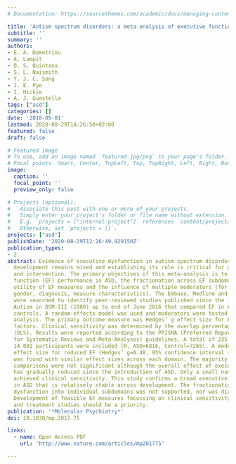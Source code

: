 ```yaml
---
# Documentation: https://sourcethemes.com/academic/docs/managing-content/

title: 'Autism spectrum disorders: a meta-analysis of executive function'
subtitle: ''
summary: ''
authors:
- E. A. Demetriou
- A. Lampit
- D. S. Quintana
- S. L. Naismith
- Y. J. C. Song
- J. E. Pye
- I. Hickie
- A. J. Guastella
tags: ["asd"]
categories: []
date: '2018-05-01'
lastmod: 2020-08-29T14:26:50+02:00
featured: false
draft: false

# Featured image
# To use, add an image named `featured.jpg/png` to your page's folder.
# Focal points: Smart, Center, TopLeft, Top, TopRight, Left, Right, BottomLeft, Bottom, BottomRight.
image:
  caption: ''
  focal_point: ''
  preview_only: false

# Projects (optional).
#   Associate this post with one or more of your projects.
#   Simply enter your project's folder or file name without extension.
#   E.g. `projects = ["internal-project"]` references `content/project/deep-learning/index.md`.
#   Otherwise, set `projects = []`.
projects: ["asd"]
publishDate: '2020-08-29T12:26:49.929150Z'
publication_types:
- 2
abstract: Evidence of executive dysfunction in autism spectrum disorders (ASD) across
  development remains mixed and establishing its role is critical for guiding diagnosis
  and intervention. The primary objectives of this meta-analysis is to analyse executive
  function (EF) performance in ASD, the fractionation across EF subdomains, the clinical
  utility of EF measures and the influence of multiple moderators (for example, age,
  gender, diagnosis, measure characteristics). The Embase, Medline and PsychINFO databases
  were searched to identify peer-reviewed studies published since the inclusion of
  Autism in DSM-III (1980) up to end of June 2016 that compared EF in ASD with neurotypical
  controls. A random-effects model was used and moderators were tested using subgroup
  analysis. The primary outcome measure was Hedges’ g effect size for EF and moderator
  factors. Clinical sensitivity was determined by the overlap percentage statistic
  (OL%). Results were reported according to the PRISMA (Preferred Reporting Items
  for Systematic Reviews and Meta-Analyses) guidelines. A total of 235 studies comprising
  14 081 participants were included (N, ASD=6816, Control=7265). A moderate overall
  effect size for reduced EF (Hedges’ g=0.48, 95% confidence interval (CI) 0.43–0.53)
  was found with similar effect sizes across each domain. The majority of moderator
  comparisons were not significant although the overall effect of executive dysfunction
  has gradually reduced since the introduction of ASD. Only a small number of EF measures
  achieved clinical sensitivity. This study confirms a broad executive dysfunction
  in ASD that is relatively stable across development. The fractionation of executive
  dysfunction into individual subdomains was not supported, nor was diagnostic sensitivity.
  Development of feasible EF measures focussing on clinical sensitivity for diagnosis
  and treatment studies should be a priority.
publication: '*Molecular Psychiatry*'
doi: 10.1038/mp.2017.75

links:
  - name: Open Access PDF
    url: 'http://www.nature.com/articles/mp201775'

---
```


